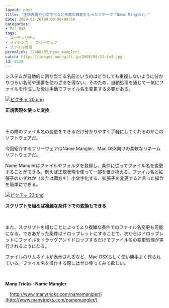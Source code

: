 ```yaml
---
layout: post
title: "正規表現や小文字化など多数の機能をもったリネーマ「Name Mangler」"
date: 2008-05-26T09:00:00+09:00
categories:
- Mac OSX
tags: 
- ユーティリティ
- ライセンス - フリーウェア
- ファイル管理
permalink: /2008/05/name_mangler/
catch: https://images.moongift.jp/2008/05/23-tm3.jpg
id: 8529
---
```

システムが自動的に割り当てる名前というのはどうしても重複しないように分かりづらい名前や連番を使わざるを得ない。そのため、自動処理を通じて一気にファイルを作成した後は手動でファイル名を変更する必要がある。

  

[![ピクチャ 20.png](https://images.moongift.jp/2008/05/20-tm4.jpg)](https://images.moongift.jp/2008/05/204.jpg)  
  
**正規表現を使った変換**

  

　

  

その際のファイル名の変更をできるだけ分かりやすく手軽にしてくれるのがこのソフトウェアだ。

  

今回紹介するフリーウェアはName Mangler、Mac OSX向けの柔軟なリネームソフトウェアだ。

  
  
<!--more-->  

Name Manglerはファイルやフォルダを登録し、条件に従ってファイル名を変更することができる。例えば正規表現を使って一部を置き換える、ファイル名と拡張子のいずれか（または両方を）小文字化する、拡張子を変更すると言った操作を簡単にできる。

  

[![ピクチャ 23.png](https://images.moongift.jp/2008/05/23-tm3.jpg)](https://images.moongift.jp/2008/05/233.jpg)  
  
**スクリプトを組めば複雑な条件下での変換もできる**

  

　

  

また、スクリプトを組むことによってより複雑な条件でのファイル名変更も可能になる。できあがった条件はドロップレットにすることで、次からはドロップレットにファイルをドラッグアンドドロップするだけでファイル名の変更処理が実行されるようになる。

  

ファイルのサムネイルが表示されるなど、Mac OSXらしく使い勝手よく作られている。ファイル名を操作する際にはぜひ使ってみて欲しい。

  

　

  

**Many Tricks · Name Mangler**  
  
　[http://www.manytricks.com/namemangler/](http://www.manytricks.com/namemangler/)

  
